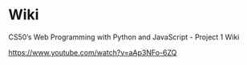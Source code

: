 # Wiki
CS50’s Web Programming with Python and JavaScript - Project 1 Wiki

https://www.youtube.com/watch?v=aAp3NFo-6ZQ
